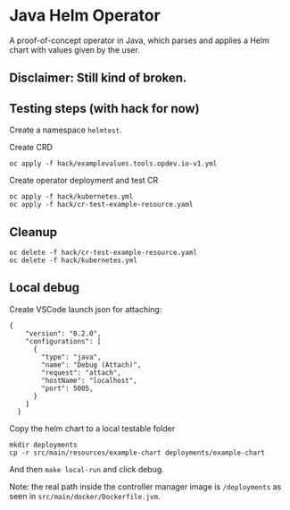 # Java Helm Operator
A proof-of-concept operator in Java, which parses and applies a Helm chart with values given by the user.

## Disclaimer: Still kind of broken.

## Testing steps (with hack for now)

Create a namespace `helmtest`.

Create CRD
```
oc apply -f hack/examplevalues.tools.opdev.io-v1.yml
```

Create operator deployment and test CR
```
oc apply -f hack/kubernetes.yml
oc apply -f hack/cr-test-example-resource.yaml
```

## Cleanup

```
oc delete -f hack/cr-test-example-resource.yaml
oc delete -f hack/kubernetes.yml
```


## Local debug

Create VSCode launch json for attaching:
```
{
    "version": "0.2.0",
    "configurations": [
      {
        "type": "java",
        "name": "Debug (Attach)",
        "request": "attach",
        "hostName": "localhost",
        "port": 5005,
      }
    ]
  }
```

Copy the helm chart to a local testable folder
```
mkdir deployments
cp -r src/main/resources/example-chart deployments/example-chart
```

And then `make local-run` and click debug.

Note: the real path inside the controller manager image is `/deployments` as seen in `src/main/docker/Dockerfile.jvm`.
